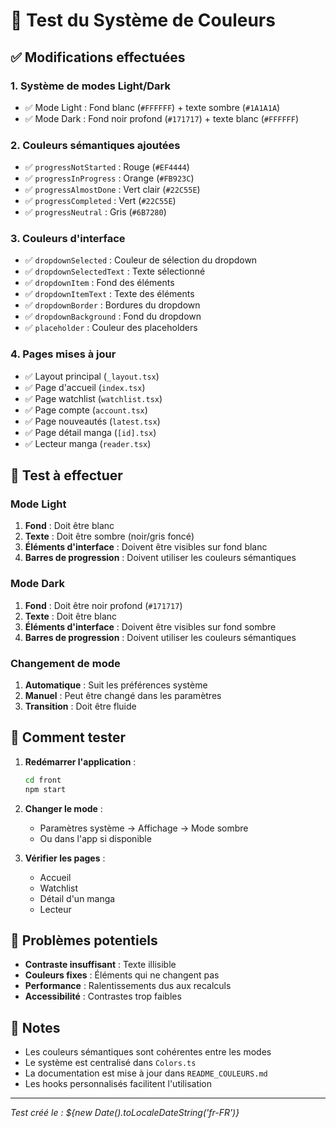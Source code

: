 # 🧪 Test du Système de Couleurs

## ✅ Modifications effectuées

### 1. **Système de modes Light/Dark**
- ✅ Mode Light : Fond blanc (`#FFFFFF`) + texte sombre (`#1A1A1A`)
- ✅ Mode Dark : Fond noir profond (`#171717`) + texte blanc (`#FFFFFF`)

### 2. **Couleurs sémantiques ajoutées**
- ✅ `progressNotStarted` : Rouge (`#EF4444`)
- ✅ `progressInProgress` : Orange (`#FB923C`)
- ✅ `progressAlmostDone` : Vert clair (`#22C55E`)
- ✅ `progressCompleted` : Vert (`#22C55E`)
- ✅ `progressNeutral` : Gris (`#6B7280`)

### 3. **Couleurs d'interface**
- ✅ `dropdownSelected` : Couleur de sélection du dropdown
- ✅ `dropdownSelectedText` : Texte sélectionné
- ✅ `dropdownItem` : Fond des éléments
- ✅ `dropdownItemText` : Texte des éléments
- ✅ `dropdownBorder` : Bordures du dropdown
- ✅ `dropdownBackground` : Fond du dropdown
- ✅ `placeholder` : Couleur des placeholders

### 4. **Pages mises à jour**
- ✅ Layout principal (`_layout.tsx`)
- ✅ Page d'accueil (`index.tsx`)
- ✅ Page watchlist (`watchlist.tsx`)
- ✅ Page compte (`account.tsx`)
- ✅ Page nouveautés (`latest.tsx`)
- ✅ Page détail manga (`[id].tsx`)
- ✅ Lecteur manga (`reader.tsx`)

## 🎯 Test à effectuer

### Mode Light
1. **Fond** : Doit être blanc
2. **Texte** : Doit être sombre (noir/gris foncé)
3. **Éléments d'interface** : Doivent être visibles sur fond blanc
4. **Barres de progression** : Doivent utiliser les couleurs sémantiques

### Mode Dark
1. **Fond** : Doit être noir profond (`#171717`)
2. **Texte** : Doit être blanc
3. **Éléments d'interface** : Doivent être visibles sur fond sombre
4. **Barres de progression** : Doivent utiliser les couleurs sémantiques

### Changement de mode
1. **Automatique** : Suit les préférences système
2. **Manuel** : Peut être changé dans les paramètres
3. **Transition** : Doit être fluide

## 🔧 Comment tester

1. **Redémarrer l'application** :
   ```bash
   cd front
   npm start
   ```

2. **Changer le mode** :
   - Paramètres système → Affichage → Mode sombre
   - Ou dans l'app si disponible

3. **Vérifier les pages** :
   - Accueil
   - Watchlist
   - Détail d'un manga
   - Lecteur

## 🐛 Problèmes potentiels

- **Contraste insuffisant** : Texte illisible
- **Couleurs fixes** : Éléments qui ne changent pas
- **Performance** : Ralentissements dus aux recalculs
- **Accessibilité** : Contrastes trop faibles

## 📝 Notes

- Les couleurs sémantiques sont cohérentes entre les modes
- Le système est centralisé dans `Colors.ts`
- La documentation est mise à jour dans `README_COULEURS.md`
- Les hooks personnalisés facilitent l'utilisation

---

*Test créé le : ${new Date().toLocaleDateString('fr-FR')}* 